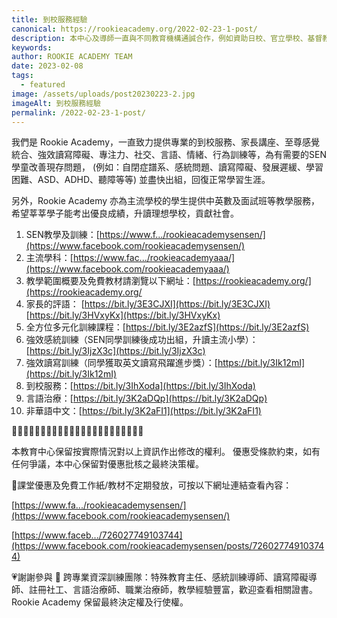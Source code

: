 ```yaml
---
title: 到校服務經驗
canonical: https://rookieacademy.org/2022-02-23-1-post/
description: 本中心及導師一直與不同教育機構通誠合作，例如資助日校、官立學校、基督教宣道會、保良局、聖公會、私人機構（如Victory Kidult Academy, Smartmoves Wellness, Music Notion, Tatming Juggling Studio）等等...
keywords: 
author: ROOKIE ACADEMY TEAM
date: 2023-02-08
tags:
  - featured
image: /assets/uploads/post20230223-2.jpg
imageAlt: 到校服務經驗
permalink: /2022-02-23-1-post/
---
```

我們是 Rookie Academy，一直致力提供專業的到校服務、家長講座、至尊感覺統合、強效讀寫障礙、專注力、社交、言語、情緒、行為訓練等，為有需要的SEN學童改善現存問題， (例如：自閉症譜系、感統問題、讀寫障礙、發展遲緩、學習困難、ASD、ADHD、聽障等等) 並盡快出組，回復正常學習生涯。

另外，Rookie Academy 亦為主流學校的學生提供中英數及面試班等教學服務，希望莘莘學子能考出優良成績，升讀理想學校，貢獻社會。

1. SEN教學及訓練：[https://www.f.../rookieacademysensen/](https://www.facebook.com/rookieacademysensen/)
2. 主流學科：[https://www.fac.../rookieacademyaaa/](https://www.facebook.com/rookieacademyaaa/)
3. 教學範圍概要及免費教材請瀏覽以下網址：[https://rookieacademy.org/](https://rookieacademy.org/
4. 家長的評語：
[https://bit.ly/3E3CJXI](https://bit.ly/3E3CJXI)
[https://bit.ly/3HVxyKx](https://bit.ly/3HVxyKx)
5. 全方位多元化訓練課程：[https://bit.ly/3E2azfS](https://bit.ly/3E2azfS)
6. 強效感統訓練（SEN同學訓練後成功出組，升讀主流小學）：[https://bit.ly/3IjzX3c](https://bit.ly/3IjzX3c)
7. 強效讀寫訓練（同學獲取英文讀寫飛躍進步獎）：[https://bit.ly/3Ik12mI](https://bit.ly/3Ik12mI)
8. 到校服務：[https://bit.ly/3IhXoda](https://bit.ly/3IhXoda)
9. 言語治療：[https://bit.ly/3K2aDQp](https://bit.ly/3K2aDQp)
10. 非華語中文：[https://bit.ly/3K2aFI1](https://bit.ly/3K2aFI1)

🌟🌟🌟🌟🌟🌟🌟🌟🌟🌟🌟🌟🌟🌟🌟🌟🌟🌟🌟🌟🌟🌟🌟

本教育中心保留按實際情況對以上資訊作出修改的權利。
優惠受條款約束，如有任何爭議，本中心保留對優惠批核之最終決策權。

🥰課堂優惠及免費工作紙/教材不定期發放，可按以下網址連結查看內容：

[https://www.fa.../rookieacademysensen/](https://www.facebook.com/rookieacademysensen/)

[https://www.faceb.../726027749103744](https://www.facebook.com/rookieacademysensen/posts/726027749103744)

💗謝謝參與 📝 跨專業資深訓練團隊：特殊教育主任、感統訓練導師、讀寫障礙導師、註冊社工、言語治療師、職業治療師，教學經驗豐富，歡迎查看相關證書。
Rookie Academy 保留最終決定權及行使權。
